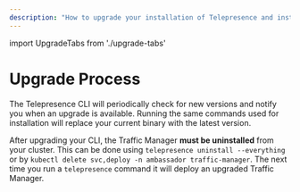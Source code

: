 ```yaml
---
description: "How to upgrade your installation of Telepresence and install previous versions."
---
```


import UpgradeTabs from './upgrade-tabs'

# Upgrade Process
The Telepresence CLI will periodically check for new versions and notify you when an upgrade is available.  Running the same commands used for installation will replace your current binary with the latest version.

<UpgradeTabs/>

After upgrading your CLI, the Traffic Manager **must be uninstalled** from your cluster. This can be done using `telepresence uninstall --everything` or by `kubectl delete svc,deploy -n ambassador traffic-manager`. The next time you run a `telepresence` command it will deploy an upgraded Traffic Manager.
